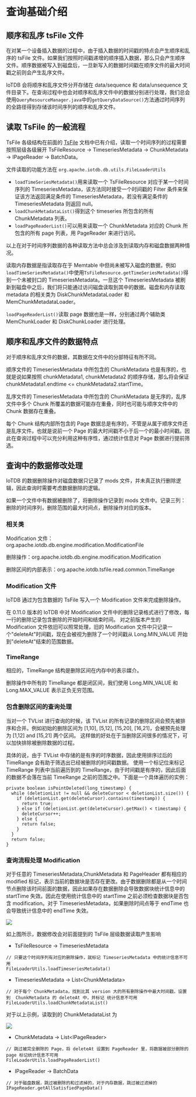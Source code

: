 <!--

    Licensed to the Apache Software Foundation (ASF) under one
    or more contributor license agreements.  See the NOTICE file
    distributed with this work for additional information
    regarding copyright ownership.  The ASF licenses this file
    to you under the Apache License, Version 2.0 (the
    "License"); you may not use this file except in compliance
    with the License.  You may obtain a copy of the License at
    
        http://www.apache.org/licenses/LICENSE-2.0
    
    Unless required by applicable law or agreed to in writing,
    software distributed under the License is distributed on an
    "AS IS" BASIS, WITHOUT WARRANTIES OR CONDITIONS OF ANY
    KIND, either express or implied.  See the License for the
    specific language governing permissions and limitations
    under the License.

-->

# 查询基础介绍

## 顺序和乱序 tsFile 文件

在对某一个设备插入数据的过程中，由于插入数据的时间戳的特点会产生顺序和乱序的 tsFile 文件。如果我们按照时间戳递增的顺序插入数据，那么只会产生顺序文件。顺序数据被写入到磁盘后，一旦新写入的数据时间戳在顺序文件的最大时间戳之前则会产生乱序文件。

IoTDB 会将顺序和乱序文件分开存储在 data/sequence 和 data/unsequence 文件目录下。在查询过程中也会对顺序和乱序文件中的数据分别进行处理，我们总会使用`QueryResourceManager.java`中的`getQueryDataSource()`方法通过时间序列的全路径得到存储该时间序列的顺序和乱序文件。

## 读取 TsFile 的一般流程

TsFile 各级结构在前面的 [TsFile](../TsFile/TsFile.md) 文档中已有介绍，读取一个时间序列的过程需要按照层级各级展开 TsFileResource -> TimeseriesMetadata -> ChunkMetadata -> IPageReader -> BatchData。

文件读取的功能方法在
`org.apache.iotdb.db.utils.FileLoaderUtils`

* `loadTimeSeriesMetadata()`用来读取一个 TsFileResource 对应于某一个时间序列的 TimeseriesMetadata，该方法同时接受一个时间戳的 Filter 条件来保证该方法返回满足条件的 TimeseriesMetadata，若没有满足条件的 TimeseriesMetadata 则返回 null。
* `loadChunkMetadataList()`得到这个 timeseries 所包含的所有 ChunkMetadata 列表。
* `loadPageReaderList()`可以用来读取一个 ChunkMetadata 对应的 Chunk 所包含的所有 page 列表，用 PageReader 来进行访问。

以上在对于时间序列数据的各种读取方法中总会涉及到读取内存和磁盘数据两种情况。

读取内存数据是指读取存在于 Memtable 中但尚未被写入磁盘的数据，例如`loadTimeSeriesMetadata()`中使用`TsFileResource.getTimeSeriesMetadata()`得到一个未被封口的 TimeseriesMetadata。一旦这个 TimeseriesMetadata 被刷新到磁盘中之后，我们将只能通过访问磁盘读取到其中的数据。磁盘和内存读取 metadata 的相关类为 DiskChunkMetadataLoader 和 MemChunkMetadataLoader。

`loadPageReaderList()`读取 page 数据也是一样，分别通过两个辅助类 MemChunkLoader 和 DiskChunkLoader 进行处理。

## 顺序和乱序文件的数据特点

对于顺序和乱序文件的数据，其数据在文件中的分部特征有所不同。 

顺序文件的 TimeseriesMetadata 中所包含的 ChunkMetadata 也是有序的，也就是说如果按照  chunkMetadata1, chunkMetadata2 的顺序存储，那么将会保证 chunkMetadata1.endtime <= chunkMetadata2.startTime。

乱序文件的 TimeseriesMetadata 中所包含的 ChunkMetadata 是无序的，乱序文件中多个 Chunk 所覆盖的数据可能存在重叠，同时也可能与顺序文件中的 Chunk 数据存在重叠。

每个 Chunk 结构内部所包含的 Page 数据总是有序的，不管是从属于顺序文件还是乱序文件。也就是说前一个 Page 的最大时间戳不小于后一个的最小时间戳。因此在查询过程中可以充分利用这种有序性，通过统计信息对 Page 数据进行提前筛选。

## 查询中的数据修改处理

IoTDB 的数据删除操作对磁盘数据只记录了 mods 文件，并未真正执行删除逻辑，因此查询时需要考虑数据删除的逻辑。

如果一个文件中有数据被删除了，将删除操作记录到 mods 文件中。记录三列：删除的时间序列，删除范围的最大时间点，删除操作对应的版本。

### 相关类
Modification 文件：org.apache.iotdb.db.engine.modification.ModificationFile

删除操作：org.apache.iotdb.db.engine.modification.Modification

删除区间的内部表示：org.apache.iotdb.tsfile.read.common.TimeRange

### Modification 文件

IoTDB 通过为包含数据的 TsFile 写入一个 Modification 文件来完成删除操作。

在 0.11.0 版本的 IoTDB 中对 Modification 文件中的删除记录格式进行了修改，每一行的删除记录包含删除的开始时间和结束时间。
对之前版本产生的 Modification 文件依旧可以照常处理，旧的 Modification 文件中只记录一个"deleteAt"时间戳，现在会被视为删除了一个时间戳从 Long.MIN_VALUE 开始到"deleteAt"结束的范围数据。

### TimeRange
相应的，TimeRange 结构是删除区间在内存中的表示媒介。

删除操作中所有的 TimeRange 都是闭区间，我们使用 Long.MIN_VALUE 和 Long.MAX_VALUE 表示正负无穷范围。

### 包含删除区间的查询处理
当对一个 TVList 进行查询的时候，该 TVList 的所有记录的删除区间会预先被排序和合并。例如初始的删除区间为 [1,10], [5,12], [15,20], [16,21]，会被预先处理为 [1,12] and [15,21] 两个区间。
这样做的好处在于当删除区间很多的情况下，可以加快排除被删除数据的过程。

具体的说，由于 TVList 中存储的是有序的时序数据，因此使用排序过后的 TimeRange 会有助于筛选出已经被删除的时间戳数据。
使用一个标记位来标记 TimeRange 列表中当前遍历到的 TimeRange，由于时间戳是有序的，因此后面的数据不会落在当前 TimeRange 之前的范围之中。下面是一个具体遍历的实例：
```
private boolean isPointDeleted(long timestamp) {
  while (deletionList != null && deleteCursor < deletionList.size()) {
    if (deletionList.get(deleteCursor).contains(timestamp)) {
      return true;
    } else if (deletionList.get(deleteCursor).getMax() < timestamp) {
      deleteCursor++;
    } else {
      return false;
    }
  }
  return false;
}
```

### 查询流程处理 Modification

对于任意的 TimeseriesMetadata,ChunkMetadata 和 PageHeader 都有相应的 modified 标记，表示当前的数据块是否存在更改。由于数据删除都是从一个时间节点删除该时间前面的数据，因此如果存在数据删除会导致数据块统计信息中的 startTime 失效。因此在使用统计信息中的 startTime 之前必须检查数据块是否包含 modification。对于 TimeseriesMetadata，如果删除时间点等于 endTime 也会导致统计信息中的 endTime 失效。

![](https://user-images.githubusercontent.com/59866276/87266560-27fc4880-c4f8-11ea-9c8f-6794a9c599cb.jpg)

如上图所示，数据修改会对前面提到的 TsFile 层级数据读取产生影响
* TsFileResource -> TimeseriesMetadata

```
// 只要这个时间序列有对应的删除操作，就标记 TimeseriesMetadata 中的统计信息不可用
FileLoaderUtils.loadTimeseriesMetadata()
```

* TimeseriesMetadata -> List\<ChunkMetadata\>

```
// 对于每个 ChunkMetadata，找到比其 version 大的所有删除操作中最大时间戳，设置到  ChunkMetadata 的 deleteAt 中，并标记 统计信息不可用
FileLoaderUtils.loadChunkMetadataList()
```

对于以上示例，读取到的 ChunkMetadataList 为

![](https://user-images.githubusercontent.com/59866276/87266976-0b144500-c4f9-11ea-95b3-15d60d2b7416.jpg)

* ChunkMetadata -> List\<IPageReader\>

```
// 跳过被完全删除的 Page，将 deleteAt 设置到 PageReader 里，将数据被部分删除的 page 标记统计信息不可用
FileLoaderUtils.loadPageReaderList()
```

* IPageReader -> BatchData

```
// 对于磁盘数据，跳过被删除的和过滤掉的，对于内存数据，跳过被过滤掉的
IPageReader.getAllSatisfiedPageData()
```